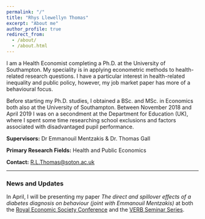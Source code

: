 ```yaml
---
permalink: "/"
title: "Rhys Llewellyn Thomas"
excerpt: "About me"
author_profile: true
redirect_from:
  - /about/
  - /about.html
---
```


I am a Health Economist completing a Ph.D. at the University of Southampton. My speciality is in applying econometric methods to health-related research questions. I have a particular interest in health-related inequality and public policy, however, my job market paper has more of a behavioural focus.

Before starting my Ph.D. studies, I obtained a BSc. and MSc. in Economics both also at the University of Southampton. Between November 2018 and April 2019 I was on a secondment at the Department for Education (UK), where I spent some time researching school exclusions and factors associated with disadvantaged pupil performance.



**Supervisors:** Dr Emmanouil Mentzakis & Dr. Thomas Gall

**Primary Research Fields:** Health and Public Economics

**Contact:** R.L.Thomas@soton.ac.uk

***

### News and Updates
In April, I will be presenting my paper *The direct and spillover effects of a diabetes diagnosis on behaviour (joint with Emmanouil Mentzakis)* at both the [Royal Economic Society Conference](https://www.res.org.uk/event-listing/2021-annual-conference.html) and the [VERB Seminar Series](https://www.human.cornell.edu/pam/research/hehbad/virtualseminars). 
